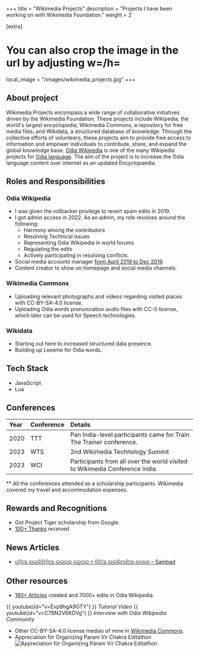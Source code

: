 +++
title = "Wikimedia Projects"
description = "Projects I have been working on with Wikimedia Foundation."
weight = 2

[extra]
# You can also crop the image in the url by adjusting w=/h=
local_image = "/images/wikimedia_projects.jpg"
+++

## About project
Wikimedia Projects encompass a wide range of collaborative initiatives driven by the Wikimedia Foundation. These projects include Wikipedia, the world's largest encyclopedia; Wikimedia Commons, a repository for free media files; and Wikidata, a structured database of knowledge. Through the collective efforts of volunteers, these projects aim to provide free access to information and empower individuals to contribute, share, and expand the global knowledge base.
[Odia Wikipedia](https://or.wikipedia.org/) is one of the many Wikipedia projects for [Odia language](https://en.wikipedia.org/wiki/Odia_language). The aim of the project is to increase the Odia language content over internet as an updated Encyclopaedia.

## Roles and Responsibilities
### Odia Wikipedia
* I was given the rollbacker privilege to revert spam edits in 2019.
* I got admin access in 2022. As an admin, my role revolves around the following:
    * Harmony among the contributors
    * Resolving Technical issues 
    * Representing Odia Wikipedia in world forums
    * Regulating the edits
    * Actively participating in resolving conflicts.
* Social media accounts manager [from April 2019 to Dec 2019](@/posts/increase-traffic-flows-to-your-facebook-page-organically.md).
* Content creator to show on homepage and social media channels.

### Wikimedia Commons
* Uploading relevant photographs and videos regarding visited places with CC-BY-SA-4.0 license.
* Uploading Odia words pronunciation audio files with CC-0 license, which later can be used for Speech technologies.

### Wikidata
* Starting out here to increased structured data presence.
* Building up Lexeme for Odia words.

## Tech Stack
* JavaScript
* Lua

## Conferences
| Year | Conference | Details |
|:-----|:----------|:-------|
| 2020 | TTT | Pan India-level participants came for Train The Trainer conference. |
| 2023 | WTS | 2nd Wikimedia Technology Summit |
| 2023 | WCI | Participants from all over the world visited to Wikimedia Conference India.

** All the conferences attended as a scholarship participants. Wikimedia covered my travel and accommodation expenses.

## Rewards and Recognitions
* Got Project Tiger scholarship from Google.
* [100+ Thanks](https://or.wikipedia.org/wiki/%E0%AC%AC%E0%AC%BF%E0%AC%B6%E0%AD%87%E0%AC%B7:%E0%AC%B2%E0%AC%97?type=thanks&user=&page=%E0%AC%AC%E0%AD%8D%E0%AD%9F%E0%AC%AC%E0%AC%B9%E0%AC%BE%E0%AC%B0%E0%AC%95%E0%AC%BE%E0%AC%B0%E0%AD%80%3ASoumendrak&wpdate=&tagfilter=) received 

## News Articles
* [ଓଡ଼ିଆ ଉଇକିମିଡ଼ିଆ ଇଉଜର ଗ୍ରୁପ୍‌ର ୨ ଦିନିଆ ଉଇକିମାନିଆ ମେଳଣ – Sambad](https://sambad.in/state/a-2-day-wikimania-gathering-of-wikimedia-user-groups-862661/)

## Other resources
* [180+ Articles](https://pageviews.wmcloud.org/userviews/?project=or.wikipedia.org&platform=all-access&agent=user&namespace=0&redirects=0&range=latest-20&sort=views&direction=1&view=list&user=Soumendrak) created and 7000+ edits in Odia Wikipedia.

{{ youtube(id="v=Evp9hgA9GTY") }}
*Tutorial Video*
{{ youtube(id="v=C7BN2V6KDVg") }}
*Interview with Odia Wikipedia Community*
* Other CC-BY-SA-4.0 license medias of mine in [Wikimedia Commons](https://commons.wikimedia.org/wiki/Category:Soumendra_Kumar_Sahoo).
* Appreciation for Organizing Param Vir Chakra Editathon
![Appreciation for Organizing Param Vir Chakra Editathon](https://upload.wikimedia.org/wikipedia/commons/0/04/Appreciation_Certificate_for_Soumendra_K_Sahoo_of_Odia_Wikipedia_for_Organizing_Param_Vir_Chakra_Edit-a-thon.jpg)